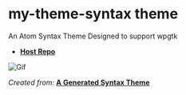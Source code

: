 # my-theme-syntax theme
An Atom Syntax Theme Designed to support wpgtk
  - [**Host Repo**](https://github.com/GeoDerp/wpgtk.atom)

![Gif](https://raw.githubusercontent.com/GeoDerp/wpgtk.atom/master/thumbnails/fast.gif)


*Created from:* [**A Generated Syntax Theme**](https://flight-manual.atom.io/hacking-atom/sections/creating-a-theme/#creating-a-syntax-theme) 

